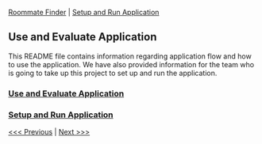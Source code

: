 [Roommate Finder](README.md) | [Setup and Run Application](/docs/Setup.md)

Use and Evaluate Application
----------------------------------

This README file contains information regarding application flow and how to use the application. We have also provided information for the team who is going to take up this project to set up and run the application.

### [Use and Evaluate Application](/docs/Use.md)
### [Setup and Run Application](/docs/Setup.md)

[<<< Previous](/docs/Use.md) | [Next >>>](/docs/Setup.md)